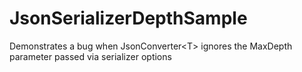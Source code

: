 # JsonSerializerDepthSample
Demonstrates a bug when JsonConverter&lt;T> ignores the MaxDepth parameter passed via serializer options

